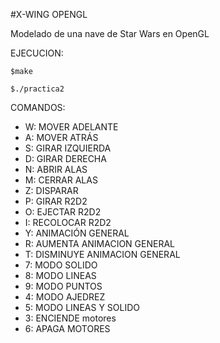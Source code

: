 #X-WING OPENGL

Modelado de una nave de Star Wars en OpenGL

EJECUCION:

`$make`

`$./practica2`

COMANDOS:

* W:  MOVER ADELANTE
* A:  MOVER ATRÁS
* S:  GIRAR IZQUIERDA
* D:  GIRAR DERECHA
* N:  ABRIR ALAS
* M:  CERRAR ALAS
* Z:  DISPARAR
* P:  GIRAR R2D2
* O:  EJECTAR R2D2
* I:  RECOLOCAR R2D2
* Y:  ANIMACIÓN GENERAL
* R:  AUMENTA ANIMACION GENERAL
* T:  DISMINUYE ANIMACION GENERAL
* 7:  MODO SOLIDO
* 8:  MODO LINEAS
* 9:  MODO PUNTOS
* 4:  MODO AJEDREZ
* 5:  MODO LINEAS Y SOLIDO
* 3:  ENCIENDE motores
* 6:  APAGA MOTORES
